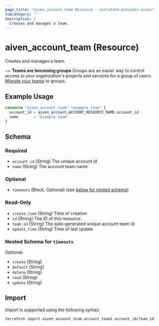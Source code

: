 ```yaml
---
page_title: "aiven_account_team Resource - terraform-provider-aiven"
subcategory: ""
description: |-
  Creates and manages a team.
---
```

# aiven_account_team (Resource)
Creates and manages a team.

~> **Teams are becoming groups**
Groups are an easier way to control access to your organization's projects and 
services for a group of users. 
[Migrate your teams](https://aiven.io/docs/tools/terraform/howto/migrate-from-teams-to-groups) to groups.


## Example Usage
```terraform
resource "aiven_account_team" "example_team" {
  account_id = aiven_account.ACCOUNT_RESOURCE_NAME.account_id
  name       = "Example team"
}
```
<!-- schema generated by tfplugindocs -->
## Schema

### Required

- `account_id` (String) The unique account id
- `name` (String) The account team name

### Optional

- `timeouts` (Block, Optional) (see [below for nested schema](#nestedblock--timeouts))

### Read-Only

- `create_time` (String) Time of creation
- `id` (String) The ID of this resource.
- `team_id` (String) The auto-generated unique account team id
- `update_time` (String) Time of last update

<a id="nestedblock--timeouts"></a>
### Nested Schema for `timeouts`

Optional:

- `create` (String)
- `default` (String)
- `delete` (String)
- `read` (String)
- `update` (String)
## Import
Import is supported using the following syntax:
```shell
terraform import aiven_account_team.account_team1 account_id/team_id
```
